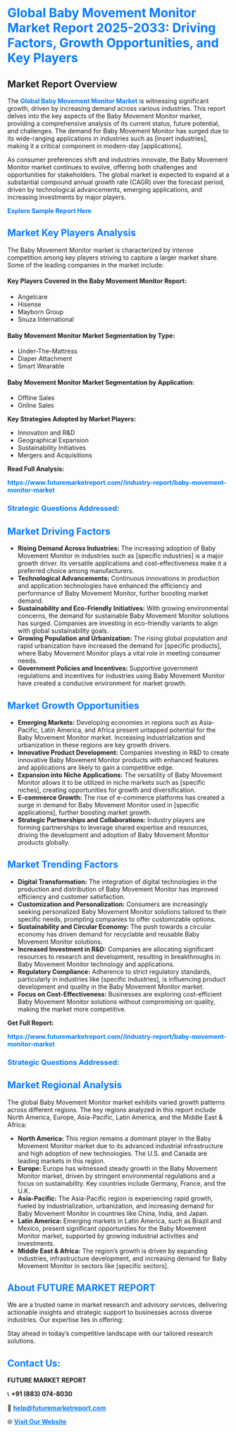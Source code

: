 <h1 style="color: #007BFF;">Global Baby Movement Monitor Market Report 2025-2033: Driving Factors, Growth Opportunities, and Key Players</h1>

<section id="overview">
<h2>Market Report Overview</h2>
<p>The <a href="https://www.futuremarketreport.com//industry-report/baby-movement-monitor-market" style="color: #007BFF; text-decoration: none;"><strong>Global Baby Movement Monitor Market</strong></a> is witnessing significant growth, driven by increasing demand across various industries. This report delves into the key aspects of the Baby Movement Monitor market, providing a comprehensive analysis of its current status, future potential, and challenges. The demand for Baby Movement Monitor has surged due to its wide-ranging applications in industries such as [insert industries], making it a critical component in modern-day [applications].</p>
<p>As consumer preferences shift and industries innovate, the Baby Movement Monitor market continues to evolve, offering both challenges and opportunities for stakeholders. The global market is expected to expand at a substantial compound annual growth rate (CAGR) over the forecast period, driven by technological advancements, emerging applications, and increasing investments by major players.</p>
</section>

<section id="overview">
<p><a href="https://www.futuremarketreport.com//request-sample/reportId=63955" style="color: #007BFF; text-decoration: none;"><strong>Explore Sample Report Here</strong></a></p>
</section>

<section id="key-players">
<h2 style="color: #007BFF;">Market Key Players Analysis</h2>
<p>The Baby Movement Monitor market is characterized by intense competition among key players striving to capture a larger market share. Some of the leading companies in the market include:</p>
<h4>Key Players Covered in the Baby Movement Monitor Report:</h4>
<ul><li>Angelcare</li><li>Hisense</li><li>Mayborn Group</li><li>Snuza International</li></ul>
<h4>Baby Movement Monitor Market Segmentation by Type:</h4>
<ul><li>Under-The-Mattress</li><li>Diaper Attachment</li><li>Smart Wearable</li></ul>

<h4>Baby Movement Monitor Market Segmentation by Application:</h4>
<ul><li>Offline Sales</li><li>Online Sales</li></ul>
<p><strong>Key Strategies Adopted by Market Players:</strong></p>
<ul>
<li>Innovation and R&D</li>
<li>Geographical Expansion</li>
<li>Sustainability Initiatives</li>
<li>Mergers and Acquisitions</li>
</ul>
</section>

<section>
<p><strong>Read Full Analysis: </strong></p><a href="https://www.futuremarketreport.com//industry-report/baby-movement-monitor-market" style="color: #007BFF; text-decoration: none;"><strong>https://www.futuremarketreport.com//industry-report/baby-movement-monitor-market</strong></a>
<h3 style="color: #007BFF;">Strategic Questions Addressed:</h3>
</section>

<section id="driving-factors">
<h2 style="color: #007BFF;">Market Driving Factors</h2>
<ul>
<li><strong>Rising Demand Across Industries:</strong> The increasing adoption of Baby Movement Monitor in industries such as [specific industries] is a major growth driver. Its versatile applications and cost-effectiveness make it a preferred choice among manufacturers.</li>
<li><strong>Technological Advancements:</strong> Continuous innovations in production and application technologies have enhanced the efficiency and performance of Baby Movement Monitor, further boosting market demand.</li>
<li><strong>Sustainability and Eco-Friendly Initiatives:</strong> With growing environmental concerns, the demand for sustainable Baby Movement Monitor solutions has surged. Companies are investing in eco-friendly variants to align with global sustainability goals.</li>
<li><strong>Growing Population and Urbanization:</strong> The rising global population and rapid urbanization have increased the demand for [specific products], where Baby Movement Monitor plays a vital role in meeting consumer needs.</li>
<li><strong>Government Policies and Incentives:</strong> Supportive government regulations and incentives for industries using Baby Movement Monitor have created a conducive environment for market growth.</li>
</ul>
</section>

<section id="growth-opportunities">
<h2 style="color: #007BFF;">Market Growth Opportunities</h2>
<ul>
<li><strong>Emerging Markets:</strong> Developing economies in regions such as Asia-Pacific, Latin America, and Africa present untapped potential for the Baby Movement Monitor market. Increasing industrialization and urbanization in these regions are key growth drivers.</li>
<li><strong>Innovative Product Development:</strong> Companies investing in R&D to create innovative Baby Movement Monitor products with enhanced features and applications are likely to gain a competitive edge.</li>
<li><strong>Expansion into Niche Applications:</strong> The versatility of Baby Movement Monitor allows it to be utilized in niche markets such as [specific niches], creating opportunities for growth and diversification.</li>
<li><strong>E-commerce Growth:</strong> The rise of e-commerce platforms has created a surge in demand for Baby Movement Monitor used in [specific applications], further boosting market growth.</li>
<li><strong>Strategic Partnerships and Collaborations:</strong> Industry players are forming partnerships to leverage shared expertise and resources, driving the development and adoption of Baby Movement Monitor products globally.</li>
</ul>
</section>

<section id="trending-factors">
<h2 style="color: #007BFF;">Market Trending Factors</h2>
<ul>
<li><strong>Digital Transformation:</strong> The integration of digital technologies in the production and distribution of Baby Movement Monitor has improved efficiency and customer satisfaction.</li>
<li><strong>Customization and Personalization:</strong> Consumers are increasingly seeking personalized Baby Movement Monitor solutions tailored to their specific needs, prompting companies to offer customizable options.</li>
<li><strong>Sustainability and Circular Economy:</strong> The push towards a circular economy has driven demand for recyclable and reusable Baby Movement Monitor solutions.</li>
<li><strong>Increased Investment in R&D:</strong> Companies are allocating significant resources to research and development, resulting in breakthroughs in Baby Movement Monitor technology and applications.</li>
<li><strong>Regulatory Compliance:</strong> Adherence to strict regulatory standards, particularly in industries like [specific industries], is influencing product development and quality in the Baby Movement Monitor market.</li>
<li><strong>Focus on Cost-Effectiveness:</strong> Businesses are exploring cost-efficient Baby Movement Monitor solutions without compromising on quality, making the market more competitive.</li>
</ul>
</section>

<section>
<p><strong>Get Full Report: </strong></p><a href="https://www.futuremarketreport.com//industry-report/baby-movement-monitor-market" style="color: #007BFF; text-decoration: none;"><strong>https://www.futuremarketreport.com//industry-report/baby-movement-monitor-market</strong></a>
<h3 style="color: #007BFF;">Strategic Questions Addressed:</h3>
</section>


<section id="regional-analysis">
<h2 style="color: #007BFF;">Market Regional Analysis</h2>
<p>The global Baby Movement Monitor market exhibits varied growth patterns across different regions. The key regions analyzed in this report include North America, Europe, Asia-Pacific, Latin America, and the Middle East & Africa:</p>
<ul>
<li><strong>North America:</strong> This region remains a dominant player in the Baby Movement Monitor market due to its advanced industrial infrastructure and high adoption of new technologies. The U.S. and Canada are leading markets in this region.</li>
<li><strong>Europe:</strong> Europe has witnessed steady growth in the Baby Movement Monitor market, driven by stringent environmental regulations and a focus on sustainability. Key countries include Germany, France, and the U.K.</li>
<li><strong>Asia-Pacific:</strong> The Asia-Pacific region is experiencing rapid growth, fueled by industrialization, urbanization, and increasing demand for Baby Movement Monitor in countries like China, India, and Japan.</li>
<li><strong>Latin America:</strong> Emerging markets in Latin America, such as Brazil and Mexico, present significant opportunities for the Baby Movement Monitor market, supported by growing industrial activities and investments.</li>
<li><strong>Middle East & Africa:</strong> The region’s growth is driven by expanding industries, infrastructure development, and increasing demand for Baby Movement Monitor in sectors like [specific sectors].</li>
</ul>
</section>

<footer>
<h2 style="color: #007BFF;">About FUTURE MARKET REPORT</h2>
<p>We are a trusted name in market research and advisory services, delivering actionable insights and strategic support to businesses across diverse industries. Our expertise lies in offering:</p>

<p>Stay ahead in today’s competitive landscape with our tailored research solutions.</p>

<h2 style="color: #007BFF;">Contact Us:</h2>
<p><strong>FUTURE MARKET REPORT</strong></p>
<p>📞 <strong>+91 (883) 074-8030</strong></p>
<p>📧 <strong><a href="mailto:help@futuremarketreport.com" style="color: #007BFF;">help@futuremarketreport.com</a></strong></p>
<p>🌐 <strong><a href="https://www.futuremarketreport.com/" style="color: #007BFF;">Visit Our Website</a></strong></p>
</footer>